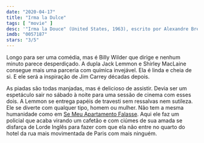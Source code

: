 ```yaml
---
date: "2020-04-17"
title: "Irma la Dulce"
tags: [ "movie" ]
desc: '"Irma la Douce" (United States, 1963), escrito por Alexandre Breffort, Billy Wilder e I.A.L. Diamond, dirigido por Billy Wilder, com Jack Lemmon, Shirley MacLaine e Lou Jacobi.'
imdb: "0057187"
stars: "3/5"
---
```

Longo para ser uma comédia, mas é Billy Wilder que dirige e nenhum minuto parece desperdiçado. A dupla Jack Lemmon e Shirley MacLaine consegue mais uma parceria com química invejável. Ela é linda e cheia de si. E ele será a inspiração de Jim Carrey décadas depois.

As piadas são todas manjadas, mas é delicioso de assistir. Devia ser um espetáculo sair no sábado à noite para uma sessão de cinema com esses dois. A Lemmon se entrega papéis de travesti sem ressalvas nem sutileza. Ele se diverte com qualquer tipo, homem ou mulher. Não tem a mesma humanidade como em [Se Meu Apartamento Falasse](/se-meu-apartamento-falasse). Aqui ele faz um policial que acaba virando um cafetão e com ciúmes de sua amada se disfarça de Lorde Inglês para fazer com que ela não entre no quarto do hotel da rua mais movimentada de Paris com mais ninguém.
